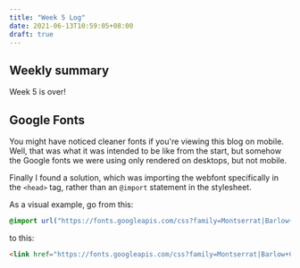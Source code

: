 ```yaml
---
title: "Week 5 Log"
date: 2021-06-13T10:59:05+08:00
draft: true
---
```


## Weekly summary

Week 5 is over!

## Google Fonts

You might have noticed cleaner fonts if you're viewing this blog on mobile. Well, that was what it was intended to be like from the start, but somehow the Google fonts we were using only rendered on desktops, but not mobile.

Finally I found a solution, which was importing the webfont specifically in the `<head>` tag, rather than an `@import` statement in the stylesheet.

As a visual example, go from this:

```css
@import url("https://fonts.googleapis.com/css?family=Montserrat|Barlow+Condensed");
```

to this:

```html
<link href="https://fonts.googleapis.com/css?family=Montserrat|Barlow+Condensed" rel="stylesheet" type="text/css">
```
